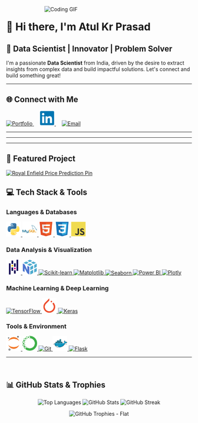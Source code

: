 <img src="https://github.com/user-attachments/assets/9addb85a-5029-4555-9ad0-002d07e88a4f" width="400" align="right" alt="Coding GIF" />

# 👋 Hi there, I'm Atul Kr Prasad

## 🚀 Data Scientist | Innovator | Problem Solver

I'm a passionate **Data Scientist** from India, driven by the desire to extract insights from complex data and build impactful solutions. Let's connect and build something great!

---

## 🌐 Connect with Me

<p align="left">
  <a href="https://atulkr-tech.netlify.app" target="_blank" rel="noreferrer" title="Portfolio">
    <img src="https://skillicons.dev/icons?i=website" alt="Portfolio" width="40" height="40"/>
  </a>
  &nbsp;&nbsp;&nbsp;
  <a href="https://www.linkedin.com/in/atul-kr-prasad-515835266/" target="_blank" rel="noreferrer" title="LinkedIn">
    <img src="https://raw.githubusercontent.com/devicons/devicon/master/icons/linkedin/linkedin-original.svg" alt="LinkedIn" width="40" height="40"/>
  </a>
  &nbsp;&nbsp;&nbsp;
  <a href="mailto:atulkumarprasad62@gmail.com" target="_blank" rel="noreferrer" title="Email">
    <img src="https://upload.wikimedia.org/wikipedia/commons/4/4e/Mail_%28iOS%29.svg" alt="Email" width="40" height="40"/>
  </a>
</p>

---
---
---
## 🌟 Featured Project


<p align="center_left">
  <a href="https://github.com/KrAtulHub/Royal-enfield-price-prediction">
    <img src="https://github-readme-stats.vercel.app/api/pin/?username=KrAtulHub&repo=Royal-enfield-price-prediction&theme=dark" alt="Royal Enfield Price Prediction Pin" />
  </a>
</p>


## 💻 Tech Stack & Tools


### **Languages & Databases**
<p align="left">
  <a href="https://www.python.org" target="_blank" rel="noreferrer" title="Python"> 
    <img src="https://raw.githubusercontent.com/devicons/devicon/master/icons/python/python-original.svg" alt="Python" width="40" height="40"/> 
  </a>
  <a href="https://www.mysql.com/" target="_blank" rel="noreferrer" title="MySQL">
    <img src="https://raw.githubusercontent.com/devicons/devicon/master/icons/mysql/mysql-original-wordmark.svg" alt="MySQL" width="40" height="40"/>
  </a>
  <a href="https://developer.mozilla.org/en-US/docs/Web/HTML" target="_blank" rel="noreferrer" title="HTML5">
    <img src="https://raw.githubusercontent.com/devicons/devicon/master/icons/html5/html5-original.svg" alt="HTML" width="40" height="40"/>
  </a>
  <a href="https://developer.mozilla.org/en-US/docs/Web/CSS" target="_blank" rel="noreferrer" title="CSS3">
    <img src="https://raw.githubusercontent.com/devicons/devicon/master/icons/css3/css3-original.svg" alt="CSS" width="40" height="40"/>
  </a>
  <a href="https://developer.mozilla.org/en-US/docs/Web/JavaScript" target="_blank" rel="noreferrer" title="JavaScript">
    <img src="https://raw.githubusercontent.com/devicons/devicon/master/icons/javascript/javascript-original.svg" alt="JavaScript" width="40" height="40"/>
  </a>
</p>

### **Data Analysis & Visualization**
<p align="left">
  <a href="https://pandas.pydata.org/" target="_blank" rel="noreferrer" title="Pandas">
    <img src="https://raw.githubusercontent.com/devicons/devicon/master/icons/pandas/pandas-original.svg" alt="Pandas" width="40" height="40"/>
  </a>
  <a href="https://numpy.org/" target="_blank" rel="noreferrer" title="NumPy">
    <img src="https://raw.githubusercontent.com/devicons/devicon/master/icons/numpy/numpy-original.svg" alt="NumPy" width="40" height="40"/>
  </a>
  <a href="https://scikit-learn.org/" target="_blank" rel="noreferrer" title="Scikit-learn">
    <img src="https://upload.wikimedia.org/wikipedia/commons/0/05/Scikit_learn_logo_small.svg" alt="Scikit-learn" width="40" height="40"/>
  </a>
  <a href="https://matplotlib.org/" target="_blank" rel="noreferrer" title="Matplotlib">
    <img src="https://upload.wikimedia.org/wikipedia/commons/8/84/Matplotlib_icon.svg" alt="Matplotlib" width="40" height="40"/>
  </a>
  <a href="https://seaborn.pydata.org/" target="_blank" rel="noreferrer" title="Seaborn">
    <img src="https://seaborn.pydata.org/_static/logo-wide-lightbg.svg" alt="Seaborn" width="80" height="50" style="vertical-align: middle;"/>
  </a>
  <a href="https://powerbi.microsoft.com/" target="_blank" rel="noreferrer" title="Power BI">
    <img src="https://upload.wikimedia.org/wikipedia/commons/c/cf/New_Power_BI_Logo.svg" alt="Power BI" width="40" height="40"/>
  </a>
  <a href="https://plotly.com/" target="_blank" rel="noreferrer" title="Plotly">
    <img src="https://avatars.githubusercontent.com/u/12025005?s=200&v=4" alt="Plotly" width="40" height="40"/>
  </a>
</p>

### **Machine Learning & Deep Learning**
<p align="left">
  <a href="https://www.tensorflow.org" target="_blank" rel="noreferrer" title="TensorFlow">
    <img src="https://www.vectorlogo.zone/logos/tensorflow/tensorflow-icon.svg" alt="TensorFlow" width="40" height="40" />
  </a>
  <a href="https://pytorch.org/" target="_blank" rel="noreferrer" title="PyTorch">
    <img src="https://raw.githubusercontent.com/devicons/devicon/master/icons/pytorch/pytorch-original.svg" alt="PyTorch" width="40" height="40"/>
  </a>
  <a href="https://keras.io/" target="_blank" rel="noreferrer" title="Keras">
    <img src="https://upload.wikimedia.org/wikipedia/commons/a/ae/Keras_logo.svg" alt="Keras" width="40" height="40"/>
  </a>
</p>

### **Tools & Environment**
<p align="left">
  <a href="https://jupyter.org/" target="_blank" rel="noreferrer" title="Jupyter">
    <img src="https://raw.githubusercontent.com/devicons/devicon/master/icons/jupyter/jupyter-original.svg" alt="Jupyter" width="40" height="40"/>
  </a>
  <a href="https://www.anaconda.com/" target="_blank" rel="noreferrer" title="Anaconda">
    <img src="https://raw.githubusercontent.com/devicons/devicon/master/icons/anaconda/anaconda-original.svg" alt="Anaconda" width="40" height="40"/>
  </a>
  <a href="https://git-scm.com/" target="_blank" rel="noreferrer" title="Git">
    <img src="https://www.vectorlogo.zone/logos/git-scm/git-scm-icon.svg" alt="Git" width="40" height="40"/>
  </a>
  <a href="https://www.docker.com/" target="_blank" rel="noreferrer" title="Docker">
    <img src="https://raw.githubusercontent.com/devicons/devicon/master/icons/docker/docker-original.svg" alt="Docker" width="40" height="40"/>
  </a>
  <a href="https://flask.palletsprojects.com/" target="_blank" rel="noreferrer" title="Flask">
    <img src="https://skillicons.dev/icons?i=flask" alt="Flask" width="40" height="40"/>
  </a>
</p>

---

<br>

## 📊 GitHub Stats & Trophies

<p align="center">
  <img src="https://github-readme-stats.vercel.app/api/top-langs/?username=KrAtulHub&theme=dark&hide_border=false&include_all_commits=true&count_private=false&layout=compact" alt="Top Languages" />
  <img src="https://github-readme-stats.vercel.app/api?username=KrAtulHub&theme=dark&hide_border=false&include_all_commits=true&count_private=false" alt="GitHub Stats" />
  <img src="https://nirzak-streak-stats.vercel.app/?user=KrAtulHub&theme=dark&hide_border=false" alt="GitHub Streak" />
</p>

<p align="center">
  <img src="https://github-profile-trophy.vercel.app/?username=KrAtulHub&theme=flat&margin-w=4&no-bg=true&no-description=true" alt="GitHub Trophies - Flat" />
</p>

<p align="center">
 
</p>
